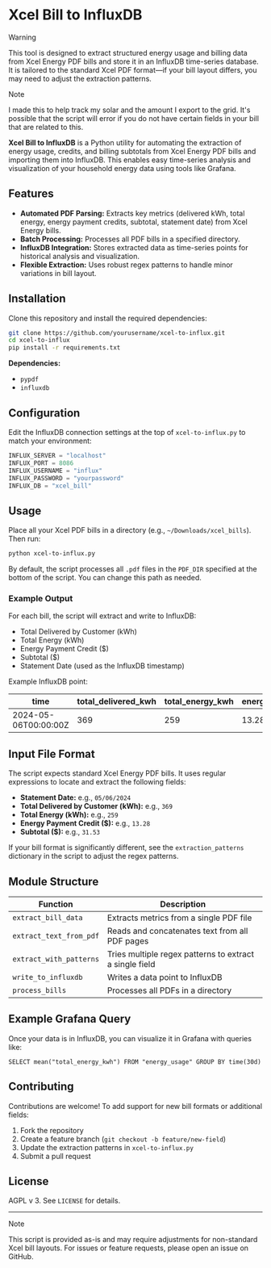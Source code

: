 # Xcel Bill to InfluxDB

> [!WARNING]
> This tool is designed to extract structured energy usage and billing data from Xcel Energy PDF bills and store it in an InfluxDB time-series database. It is tailored to the standard Xcel PDF format—if your bill layout differs, you may need to adjust the extraction patterns.

> [!NOTE]
> I made this to help track my solar and the amount I export to the grid. It's possible that the script will error if you do not have certain fields in your bill that are related to this.

**Xcel Bill to InfluxDB** is a Python utility for automating the extraction of energy usage, credits, and billing subtotals from Xcel Energy PDF bills and importing them into InfluxDB. This enables easy time-series analysis and visualization of your household energy data using tools like Grafana.

## Features

- **Automated PDF Parsing:** Extracts key metrics (delivered kWh, total energy, energy payment credits, subtotal, statement date) from Xcel Energy bills.
- **Batch Processing:** Processes all PDF bills in a specified directory.
- **InfluxDB Integration:** Stores extracted data as time-series points for historical analysis and visualization.
- **Flexible Extraction:** Uses robust regex patterns to handle minor variations in bill layout.

## Installation

Clone this repository and install the required dependencies:

```bash
git clone https://github.com/yourusername/xcel-to-influx.git
cd xcel-to-influx
pip install -r requirements.txt
```

**Dependencies:**
- `pypdf`
- `influxdb`

## Configuration

Edit the InfluxDB connection settings at the top of `xcel-to-influx.py` to match your environment:

```python
INFLUX_SERVER = "localhost"
INFLUX_PORT = 8086
INFLUX_USERNAME = "influx"
INFLUX_PASSWORD = "yourpassword"
INFLUX_DB = "xcel_bill"
```

## Usage

Place all your Xcel PDF bills in a directory (e.g., `~/Downloads/xcel_bills`). Then run:

```bash
python xcel-to-influx.py
```

By default, the script processes all `.pdf` files in the `PDF_DIR` specified at the bottom of the script. You can change this path as needed.

### Example Output

For each bill, the script will extract and write to InfluxDB:

- Total Delivered by Customer (kWh)
- Total Energy (kWh)
- Energy Payment Credit ($)
- Subtotal ($)
- Statement Date (used as the InfluxDB timestamp)

Example InfluxDB point:

| time                | total_delivered_kwh | total_energy_kwh | energy_payment_credit | subtotal |
|---------------------|--------------------|------------------|----------------------|----------|
| 2024-05-06T00:00:00Z| 369                | 259              | 13.28                | 31.53    |

## Input File Format

The script expects standard Xcel Energy PDF bills. It uses regular expressions to locate and extract the following fields:

- **Statement Date:** e.g., `05/06/2024`
- **Total Delivered by Customer (kWh):** e.g., `369`
- **Total Energy (kWh):** e.g., `259`
- **Energy Payment Credit ($):** e.g., `13.28`
- **Subtotal ($):** e.g., `31.53`

If your bill format is significantly different, see the `extraction_patterns` dictionary in the script to adjust the regex patterns.

## Module Structure

| Function               | Description                                                  |
|------------------------|-------------------------------------------------------------|
| `extract_bill_data`    | Extracts metrics from a single PDF file                     |
| `extract_text_from_pdf`| Reads and concatenates text from all PDF pages              |
| `extract_with_patterns`| Tries multiple regex patterns to extract a single field     |
| `write_to_influxdb`    | Writes a data point to InfluxDB                             |
| `process_bills`        | Processes all PDFs in a directory                           |

## Example Grafana Query

Once your data is in InfluxDB, you can visualize it in Grafana with queries like:

```
SELECT mean("total_energy_kwh") FROM "energy_usage" GROUP BY time(30d)
```

## Contributing

Contributions are welcome! To add support for new bill formats or additional fields:

1. Fork the repository
2. Create a feature branch (`git checkout -b feature/new-field`)
3. Update the extraction patterns in `xcel-to-influx.py`
4. Submit a pull request

## License

AGPL v 3. See `LICENSE` for details.

---

> [!NOTE]
> This script is provided as-is and may require adjustments for non-standard Xcel bill layouts. For issues or feature requests, please open an issue on GitHub.
